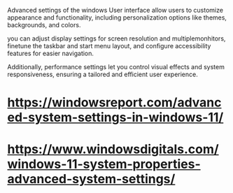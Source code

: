 Advanced settings of the windows User interface allow users to customize appearance and functionality, including personalization options like themes, backgrounds, and colors.



you can adjust display settings for screen resolution and multiplemonhitors, finetune the taskbar and start menu layout, and configure accessibility features for easier navigation.


Additionally, performance settings let you control visual effects and system responsiveness, ensuring a tailored and efficient user experience.


# https://windowsreport.com/advanced-system-settings-in-windows-11/

# https://www.windowsdigitals.com/windows-11-system-properties-advanced-system-settings/

